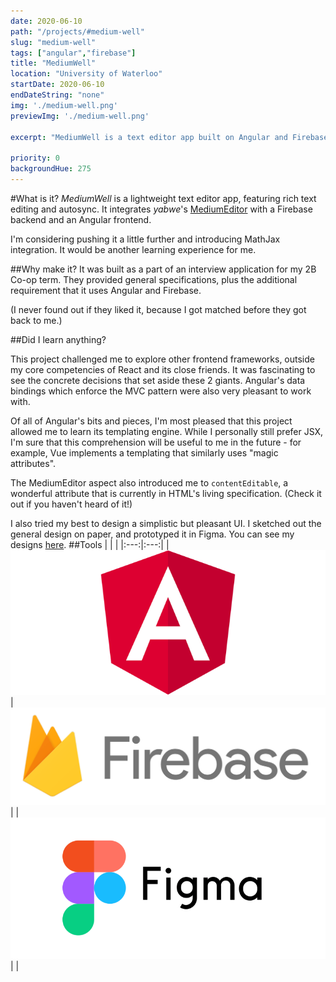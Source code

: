 ```yaml
---
date: 2020-06-10
path: "/projects/#medium-well"
slug: "medium-well"
tags: ["angular","firebase"]
title: "MediumWell"
location: "University of Waterloo"
startDate: 2020-06-10
endDateString: "none"
img: './medium-well.png'
previewImg: './medium-well.png'

excerpt: "MediumWell is a text editor app built on Angular and Firebase. It was created as part of an interview application, and features rich text editing (https://github.com/yabwe/medium-editor)."

priority: 0
backgroundHue: 275
---
```

#What is it?
*MediumWell* is a lightweight text editor app, featuring rich text editing and autosync. It integrates *yabwe*'s [MediumEditor](https://github.com/yabwe/medium-editor) with a Firebase backend and an Angular frontend.

I'm considering pushing it a little further and introducing MathJax integration. It would be another learning experience for me.

##Why make it?
It was built as a part of an interview application for my 2B Co-op term. They provided general specifications, plus the additional requirement that it uses Angular and Firebase.

(I never found out if they liked it, because I got matched before they got back to me.)

##Did I learn anything?

This project challenged me to explore other frontend frameworks, outside my core competencies of React and its close friends. It was fascinating to see the concrete decisions that set aside these 2 giants. Angular's data bindings which enforce the MVC pattern were also very pleasant to work with.

Of all of Angular's bits and pieces, I'm most pleased that this project allowed me to learn its templating engine. While I personally still prefer JSX, I'm sure that this comprehension will be useful to me in the future - for example, Vue implements a templating that similarly uses "magic attributes".

The MediumEditor aspect also introduced me to `contentEditable`, a wonderful attribute that is currently in HTML's living specification. (Check it out if you haven't heard of it!)

I also tried my best to design a simplistic but pleasant UI. I sketched out the general design on paper, and prototyped it in Figma. You can see my designs [here](https://www.figma.com/file/TXjSjYRZKY1th2rqbXxXBZ/MediumWell?node-id=0%3A1).
##Tools
| | |
|:---:|:---:|
| ![Angular](../tools/angular.png) | ![Firebase](../tools/firebase.png) |
| ![Figma](../tools/figma.png) | |
